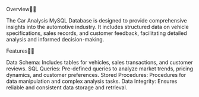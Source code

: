Overview🚗📂

The Car Analysis MySQL Database is designed to provide comprehensive insights into the automotive industry. It includes structured data on vehicle specifications, sales records, and customer feedback, facilitating detailed analysis and informed decision-making.

Features💾💾


Data Schema: Includes tables for vehicles, sales transactions, and customer reviews.
SQL Queries: Pre-defined queries to analyze market trends, pricing dynamics, and customer preferences.
Stored Procedures: Procedures for data manipulation and complex analysis tasks.
Data Integrity: Ensures reliable and consistent data storage and retrieval.
